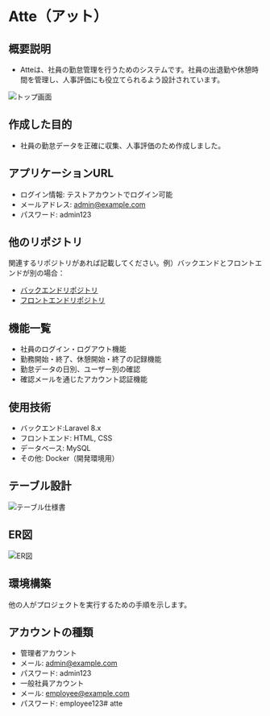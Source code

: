 # Atte（アット）

## 概要説明
- Atteは、社員の勤怠管理を行うためのシステムです。社員の出退勤や休憩時間を管理し、人事評価にも役立てられるよう設計されています。

<img src="{{ asset('img/top.png') }}" alt="トップ画面" />


## 作成した目的
- 社員の勤怠データを正確に収集、人事評価のため作成しました。

## アプリケーションURL
- ログイン情報: テストアカウントでログイン可能
- メールアドレス: admin@example.com
- パスワード: admin123


## 他のリポジトリ
関連するリポジトリがあれば記載してください。例）バックエンドとフロントエンドが別の場合：
- [バックエンドリポジトリ](https://github.com/example/backend)
- [フロントエンドリポジトリ](https://github.com/example/frontend)


## 機能一覧
- 社員のログイン・ログアウト機能
- 勤務開始・終了、休憩開始・終了の記録機能
- 勤怠データの日別、ユーザー別の確認
- 確認メールを通じたアカウント認証機能


## 使用技術
- バックエンド:Laravel 8.x
- フロントエンド: HTML, CSS
- データベース: MySQL
- その他: Docker（開発環境用）

## テーブル設計
<img src="{{ asset('img/table.png') }}" alt="テーブル仕様書" />

## ER図
<img src="{{ asset('img/atte.drawio') }}" alt="ER図" />


## 環境構築
他の人がプロジェクトを実行するための手順を示します。

## アカウントの種類
- 管理者アカウント
- メール: admin@example.com
- パスワード: admin123
- 一般社員アカウント
- メール: employee@example.com
- パスワード: employee123# atte
